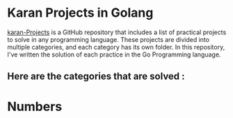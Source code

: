 Karan Projects in Golang
========
[karan-Projects](https://github.com/karan/Projects) is a GitHub repository that includes a list of practical projects to solve in any programming language. These projects are divided into multiple categories, and each category has its own folder. In this repository, I've written the solution of each practice in the Go Programming language.

## Here are the categories that are solved :

# Numbers
